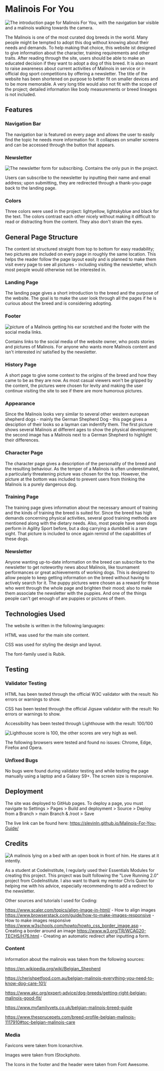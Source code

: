 # Malinois For You

![The introduction page for Malinois For You, with the navigation bar visible and a malinois walking towards the camera.](https://github.com/slevinln/Malinois-For-You-Guide/assets/146954126/8d70a669-0994-4a89-9fad-828e917fdef9)

The Malinois is one of the most curated dog breeds in the world. Many people might be tempted to adopt this dog without knowing about their needs and demands. To help making that choice, this website ist designed to give information about the character, training requirements and other traits. After reading through the site, users should be able to make an educated decision if they want to adopt a dog of this breed. It is also meant to raise awareness about current activities of Malinois in service or in official dog sport competitions by offering a newsletter.
The title of the website has been shortened on purpose to better fit on smaller devices and to be more memorable. A very long title would also not fit with the scope of the project; detailed information like body measurements or breed lineages is not included.

## Features

### Navigation Bar

The navigation bar is featured on every page and allows the user to easily find the topic he needs more information for. It collapses on smaller screens and can be accessed through the button that appears.

### Newsletter

![The newsletter form for subscribing. Contains the only pun in the project.](https://github.com/slevinln/Malinois-For-You-Guide/assets/146954126/0b00e006-07c0-48b9-aa82-4ad75be5afd8)

Users can subscribe to the newsletter by inputting their name and email address; upon submitting, they are redirected through a thank-you-page back to the landing page.

### Colors

Three colors were used in the project: lightyellow, lightskyblue and black for the text. The colors contrast each other nicely without making it difficult to read or distracting from the content. They also don't strain the eyes.

## General Page Structure

The content ist structured straight from top to bottom for easy readability; two pictures are included on every page in roughly the same location.
This helps the reader follow the page layout easily and is planned to make them visit every page to see all pictures - including visiting the newsletter, which most people would otherwise not be interested in. 

### Landing Page

The landing page gives a short introduction to the breed and the purpose of the website. The goal is to make the user look through all the pages if he is curious about the breed and is considering adopting.

### Footer

![picture of a Malinois getting his ear scratched and the footer with the social media links.](https://github.com/slevinln/Malinois-For-You-Guide/assets/146954126/df30e409-a0ba-451d-8396-ff299cefe3a3)

Contains links to the social media of the website owner, who posts stories and pictures of Malinois. For anyone who wants more Malinois content and isn't interested in/ satisfied by the newsletter.

### History Page

A short page to give some context to the origins of the breed and how they came to be as they are now. As most casual viewers won't be gripped by the content, the pictures were chosen for levity and making the user continue visiting the site to see if there are more humorous pictures.

### Appearance

Since the Malinois looks very similar to several other western european shepherd dogs - mainly the German Shepherd Dog - this page gives a desciption of their looks so a layman can indentify them. The first picture shows several Malinois at different ages to show the physical development; the second image has a Malinois next to a German Shepherd to highlight their differences.

### Character Page

The character page gives a description of the personality of the breed and the resulting behaviour. As the temper of a Malinois is often underestimated, a particularly threatening picture was chosen for the top. However, the picture at the bottom was included to prevent users from thinking the Malinois is a purely dangerous dog.

### Training Page

The training page gives information about the necessary amount of training and the kinds of training the breed is suited for. Since the breed has high demands concerning physical activities, several good training methods are mentioned along with the dietary needs. Also, most people have seen dogs perform in Agility Sport before, but a dog carrying a dumbbell is a rare sight. That picture is included to once again remind of the capabilities of these dogs.

### Newsletter

Anyone wanting up-to-date information on the breed can subscribe to the newsletter to get noteworthy news about Malinois, like tournament performances or great achievements of working dogs. This is designed to allow people to keep getting information on the breed without having to actively search for it. The puppy pictures were chosen as a reward for those who went through the whole page and brighten their mood; also to make them associate the newsletter with the puppies. And one of the things people can't get enough of are puppies or pictures of them.

## Technologies Used

The website is written in the following languages:

HTML was used for the main site content.

CSS was used for styling the design and layout.

The font-family used is Rubik.

## Testing

### Validator Testing

HTML has been tested through the official W3C validator with the result: No errors or warnings to show.

CSS has been tested through the official Jigsaw validator with the result: No errors or warnings to show.

Accessibility has been tested through Lighthouse with the result: 100/100

![Lighthouse score is 100, the other scores are very high as well.](https://github.com/slevinln/Malinois-For-You-Guide/assets/146954126/c227dcd7-d498-4267-b4d0-4ef06583bb6a)

The following browsers were tested and found no issues: Chrome, Edge, Firefox and Opera.

### Unfixed Bugs

No bugs were found during validator testing and while testing the page manually using a laptop and a Galaxy S9+. The screen size is responsive.

## Deployment

The site was deployed to GitHub pages. To deploy a page, you must navigate to Settings > Pages > Build and deployment > Source > Deploy from a Branch >
main Branch & /root > Save

The live link can be found here: https://slevinln.github.io/Malinois-For-You-Guide/

## Credits

![A malinois lying on a bed with an open book in front of him. He stares at it intently.](https://github.com/slevinln/Malinois-For-You-Guide/assets/146954126/c016c347-59eb-4697-808a-7fcb92ef8837)

As a student at CodeInstitute, I regularly used their Essentials Modules for creating this project.
This project was built following the "Love Running 2.0" project from CodeInstitute.
I also want to thank my mentor Chris Quinn for helping me with his advice, especially recommending to add a redirect to the newsletter.

Other sources and tutorials I used for Coding:

https://www.scaler.com/topics/align-image-in-html/ - How to align images
https://www.browserstack.com/guide/how-to-make-images-responsive - How to make images responsive
https://www.w3schools.com/howto/howto_css_border_image.asp - Creating a border around an image
https://www.w3.org/TR/WCAG20-TECHS/H76.html - Creating an automatic redirect after inputting a form.

### Content

Information about the malinois was taken from the following sources: 

https://en.wikipedia.org/wiki/Belgian_Shepherd

https://cherishpetfood.com.au/belgian-malinois-everything-you-need-to-know-dog-care-101/

https://www.akc.org/expert-advice/dog-breeds/getting-right-belgian-malinois-good-fit/

https://www.myfamilyvets.co.uk/belgian-malinois-breed-guide

https://www.thesprucepets.com/breed-profile-belgian-malinois-1117910#toc-belgian-malinois-care


### Media

Favicons were taken from Iconarchive.

Images were taken from IStockphoto.

The Icons in the footer and the header were taken from Font Awesome.
